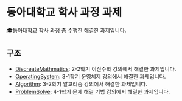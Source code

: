 # 동아대학교 학사 과정 과제

🎓동아대학교 학사 과정 중 수행한 해결한 과제입니다.

## 구조

- [DiscreateMathmatics](./DiscreateMathmatics): 2-2학기 이산수학 강의에서 해결한 과제입니다.
- [OperatingSystem](./OperatingSystem): 3-1학기 운영체제 강의에서 해결한 과제입니다.
- [Algorithm](./Algorithm): 3-2학기 알고리즘 강의에서 해결한 과제입니다.
- [ProblemSolve](./ProblemSolve): 4-1학기 문제 해결 기법 강의에서 해결한 과제입니다.
